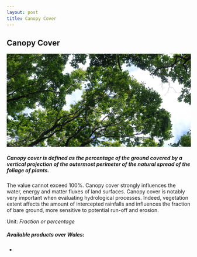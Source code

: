 ```yaml
---
layout: post
title: Canopy Cover
---
```


## Canopy Cover

![Canopy Cover](/assets/img/wales/big/canopy-cover.jpg)

##### Canopy cover is defined as the percentage of the ground covered by a vertical projection of the outermost perimeter of the natural spread of the foliage of plants.

The value cannot exceed 100%.  Canopy cover strongly influences the water, energy and matter fluxes of land surfaces. Canopy cover is notably very important when evaluating hydrological processes. Indeed, vegetation extent affects the amount of intercepted rainfalls and influences the fraction of bare ground, more sensitive to potential run-off and erosion. 

Unit: _Fraction or percentage_

##### Available products over Wales:

*  
